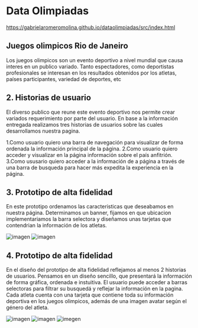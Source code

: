 # Data Olimpiadas

https://gabrielaromeromolina.github.io/dataolimpiadas/src/index.html

## Juegos olimpicos Rio de Janeiro
Los juegos olimpicos son un evento deportivo a nivel mundial que causa interes en un publico variado. Tanto espectadores, como deportistas profesionales se interesan en los resultados obtenidos por los atletas, países participantes, variedad de deportes, etc

## 2. Historias de usuario

El diverso publico que reune este evento deportivo nos permite crear variados requerimiento por parte del usuario. En base a la información entregada realizamos tres historias de usuarios sobre las cuales desarrollamos nuestra pagina. 

1.Como usuario quiero una barra de navegación para visualizar de forma ordenada la información principal de la página.
2.Como usuario quiero acceder y visualizar en la página información sobre el país anfitrión. 
3.Como ususario quiero acceder a la información de a página a través de una barra de busqueda para hacer más expedita la experiencia en la página.

## 3. Prototipo de alta fidelidad

En este prototipo ordenamos las caracteristicas que deseabamos en nuestra página. Determinamos un banner, fijamos en que ubicacion implementariamos la barra selectora y diseñamos unas tarjetas que contendrian la información de los atletas. 

![imagen](p_bajaFidelidad.jpeg)
![imagen](p_bajaFidelidad.jpeg)

## 4. Prototipo de alta fidelidad

En el diseño del prototipo de alta fidelidad reflejamos al menos 2 historias de usuarios. Pensamos en un diseño sencillo, que presentará la información de forma gráfica, ordenada e instuitiva. El usuario puede acceder a barras selectoras para filtrar su busquedá y reflejar la información en la pagina. Cada atleta cuenta con una tarjeta que contiene toda su información deportiva en los juegos olimpicos, además de una imagen avatar según el género del atleta. 

![imagen](prototipoFigma.PNG)
![imagen](prototipoFigma2.PNG)
![imegen](protoripo2.png)

